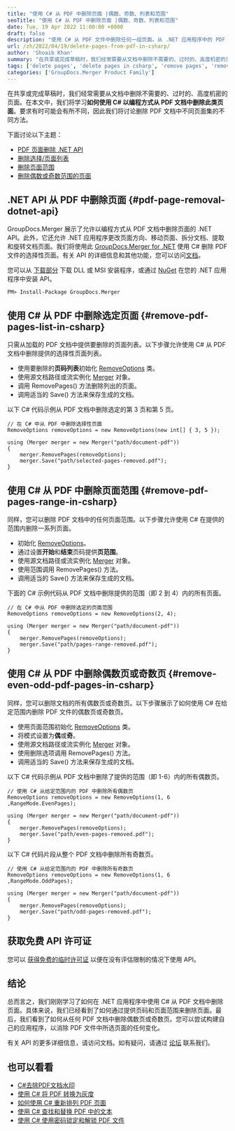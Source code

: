 ```yaml
---
title: "使用 C# 从 PDF 中删除页面 |偶数、奇数、列表和范围"
seoTitle: "使用 C# 从 PDF 中删除页面 |偶数、奇数、列表和范围"
date: Tue, 19 Apr 2022 11:00:00 +0000
draft: false
description: "使用 C# 从 PDF 文件中删除任何一组页面。从 .NET 应用程序中的 PDF 文件中删除页面列表、任何给定范围、偶数页或奇数页。"
url: /zh/2022/04/19/delete-pages-from-pdf-in-csharp/
author: 'Shoaib Khan'
summary: "在共享或完成草稿时，我们经常需要从文档中删除不需要的、过时的、高度机密的页面。在本文中，我们将学习**如何使用 C# 以编程方式从 PDF 文档中删除此类页面**。要求有时可能会有所不同，因此我们将讨论删除 PDF 文档中不同页面集的不同方法。"
tags: ['delete pages', 'delete pages in csharp', 'remove pages', 'remove pages in csharp', 'delete pages from pdf in csharp', 'delete pages in csharp']
categories: ['GroupDocs.Merger Product Family']
---
```


在共享或完成草稿时，我们经常需要从文档中删除不需要的、过时的、高度机密的页面。在本文中，我们将学习**如何使用 C# 以编程方式从 PDF 文档中删除此类页面**。要求有时可能会有所不同，因此我们将讨论删除 PDF 文档中不同页面集的不同方法。

下面讨论以下主题：

- [PDF 页面删除 .NET API](#pdf-page-removal-dotnet-api)
- [删除选择/页面列表](#remove-pdf-pages-list-in-csharp)
- [删除页面范围](#remove-pdf-pages-range-in-csharp)
- [删除偶数或奇数范围的页面](#remove-even-odd-pdf-pages-in-csharp)

## .NET API 从 PDF 中删除页面 {#pdf-page-removal-dotnet-api}

GroupDocs.Merger 展示了允许以编程方式从 PDF 文档中删除页面的 .NET API。此外，它还允许 .NET 应用程序更改页面方向、移动页面、拆分文档、提取和旋转文档页面。我们将使用此 [GroupDocs.Merger for .NET][1] 使用 C# 删除 PDF 文件的选择性页面。有关 API 的详细信息和其他功能，您可以访问[文档][2]。

您可以从 [下载部分][3] 下载 DLL 或 MSI 安装程序，或通过 [NuGet][4] 在您的 .NET 应用程序中安装 API。

```
PM> Install-Package GroupDocs.Merger
```

## 使用 C# 从 PDF 中删除选定页面 {#remove-pdf-pages-list-in-csharp}

只需从加载的 PDF 文档中提供要删除的页面列表。以下步骤允许使用 C# 从 PDF 文档中删除提供的选择性页面列表。

- 使用要删除的**页码列表**初始化 [RemoveOptions][5] 类。
- 使用源文档路径或流实例化 [Merger][6] 对象。
- 调用 RemovePages() 方法删除列出的页面。
- 调用适当的 Save() 方法来保存生成的文档。

以下 C# 代码示例从 PDF 文档中删除选定的第 3 页和第 5 页。

```
// 在 C# 中从 PDF 中删除选择性页面
RemoveOptions removeOptions = new RemoveOptions(new int[] { 3, 5 });

using (Merger merger = new Merger("path/document-pdf"))
{
    merger.RemovePages(removeOptions);
    merger.Save("path/selected-pages-removed.pdf");
}
```

## 使用 C# 从 PDF 中删除页面范围 {#remove-pdf-pages-range-in-csharp}

同样，您可以删除 PDF 文档中的任何页面范围。以下步骤允许使用 C# 在提供的范围内删除一系列页面。

- 初始化 [RemoveOptions][5]。
- 通过设置**开始**和**结束**页码提供**页范围**。
- 使用源文档路径或流实例化 [Merger][6] 对象。
- 使用范围调用 RemovePages() 方法。
- 调用适当的 Save() 方法来保存生成的文档。

下面的 C# 示例代码从 PDF 文档中删除提供的范围（即 2 到 4）内的所有页面。

```
// 在 C# 中从 PDF 中删除选定的页面范围
RemoveOptions removeOptions = new RemoveOptions(2, 4);

using (Merger merger = new Merger("path/document-pdf"))
{
    merger.RemovePages(removeOptions);
    merger.Save("path/pages-range-removed.pdf");
}
```

## 使用 C# 从 PDF 中删除偶数页或奇数页 {#remove-even-odd-pdf-pages-in-csharp}

同样，您可以删除文档的所有偶数页或奇数页。以下步骤展示了如何使用 C# 在给定范围内删除 PDF 文件的偶数页或奇数页。

- 使用页面范围初始化 [RemoveOptions][5] 类。
- 将模式设置为**偶**或**奇**。
- 使用源文档路径或流实例化 [Merger][6] 对象。
- 使用删除选项调用 RemovePages() 方法。
- 调用适当的 Save() 方法来保存生成的文档。

以下 C# 代码示例从 PDF 文档中删除了提供的范围（即 1-6）内的所有偶数页。

```
// 使用 C# 从给定范围内的 PDF 中删除所有偶数页
RemoveOptions removeOptions = new RemoveOptions(1, 6 ,RangeMode.EvenPages);

using (Merger merger = new Merger("path/document-pdf"))
{
    merger.RemovePages(removeOptions);
    merger.Save("path/even-pages-removed.pdf");
}
```

以下 C# 代码片段从整个 PDF 文档中删除所有奇数页。

```
// 使用 C# 从给定范围内的 PDF 中删除所有奇数页
RemoveOptions removeOptions = new RemoveOptions(1, 6 ,RangeMode.OddPages);

using (Merger merger = new Merger("path/document-pdf"))
{
    merger.RemovePages(removeOptions);
    merger.Save("path/odd-pages-removed.pdf");
}
```

## 获取免费 API 许可证

您可以 [获得免费的临时许可证][7] 以便在没有评估限制的情况下使用 API。

## 结论

总而言之，我们刚刚学习了如何在 .NET 应用程序中使用 C# 从 PDF 文档中删除页面。具体来说，我们已经看到了如何通过提供页码和页面范围来删除页面。最后，我们看到了如何从任何 PDF 文档中删除偶数页或奇数页。您可以尝试构建自己的应用程序，以消除 PDF 文件中所选页面的任何变化。

有关 API 的更多详细信息，请访问文档。如有疑问，请通过 [论坛][8] 联系我们。

## 也可以看看
- [C#去除PDF文档水印][9]
- [使用 C# 将 PDF 转换为灰度][10]
- [如何使用 C# 重新排列 PDF 页面][11]
- [使用 C# 查找和替换 PDF 中的文本][12]
- [使用 C# 使用密码锁定和解锁 PDF 文件][13]

[1]: https://products.groupdocs.com/merger/net
[2]: https://docs.groupdocs.com/merger/net/
[3]: https://downloads.groupdocs.com/merger/net
[4]: https://www.nuget.org/packages/groupdocs.merger/
[5]: https://apireference.groupdocs.com/merger/net/groupdocs.merger.domain.options/removeoptions
[6]: https://apireference.groupdocs.com/merger/net/groupdocs.merger/merger
[7]: https://purchase.groupdocs.com/temporary-license
[8]: https://forum.groupdocs.com/
[9]: https://blog.groupdocs.com/2022/03/25/remove-watermark-from-pdf-in-csharp/
[10]: https://blog.groupdocs.com/2022/03/16/convert-pdf-to-grayscale-jpg-png-images-in-csharp/
[11]: https://blog.groupdocs.com/2022/02/22/move-pdf-pages-using-csharp/
[12]: https://blog.groupdocs.com/2022/02/19/find-and-replace-text-in-pdf-using-csharp/
[13]: https://blog.groupdocs.com/2021/11/17/lock-unlock-pdf-files-with-password-using-csharp/

